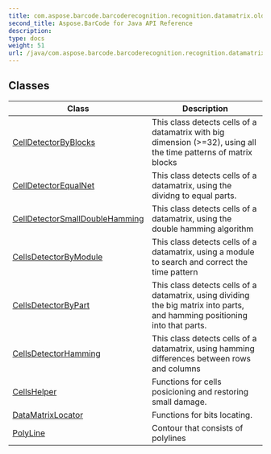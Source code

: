 ```yaml
---
title: com.aspose.barcode.barcoderecognition.recognition.datamatrix.oldalgorithm.cells
second_title: Aspose.BarCode for Java API Reference
description: 
type: docs
weight: 51
url: /java/com.aspose.barcode.barcoderecognition.recognition.datamatrix.oldalgorithm.cells/
---
```


## Classes

| Class | Description |
| --- | --- |
| [CellDetectorByBlocks](../com.aspose.barcode.barcoderecognition.recognition.datamatrix.oldalgorithm.cells/celldetectorbyblocks) | This class detects cells of a datamatrix with big dimension (>=32), using all the time patterns of matrix blocks |
| [CellDetectorEqualNet](../com.aspose.barcode.barcoderecognition.recognition.datamatrix.oldalgorithm.cells/celldetectorequalnet) | This class detects cells of a datamatrix, using the dividng to equal parts. |
| [CellDetectorSmallDoubleHamming](../com.aspose.barcode.barcoderecognition.recognition.datamatrix.oldalgorithm.cells/celldetectorsmalldoublehamming) | This class detects cells of a datamatrix, using the double hamming algorithm |
| [CellsDetectorByModule](../com.aspose.barcode.barcoderecognition.recognition.datamatrix.oldalgorithm.cells/cellsdetectorbymodule) | This class detects cells of a datamatrix, using a module to search and correct the time pattern |
| [CellsDetectorByPart](../com.aspose.barcode.barcoderecognition.recognition.datamatrix.oldalgorithm.cells/cellsdetectorbypart) | This class detects cells of a datamatrix, using dividing the big matrix into parts, and hamming positioning into that parts. |
| [CellsDetectorHamming](../com.aspose.barcode.barcoderecognition.recognition.datamatrix.oldalgorithm.cells/cellsdetectorhamming) | This class detects cells of a datamatrix, using hamming differences between rows and columns |
| [CellsHelper](../com.aspose.barcode.barcoderecognition.recognition.datamatrix.oldalgorithm.cells/cellshelper) | Functions for cells posicioning and restoring small damage. |
| [DataMatrixLocator](../com.aspose.barcode.barcoderecognition.recognition.datamatrix.oldalgorithm.cells/datamatrixlocator) | Functions for bits locating. |
| [PolyLine](../com.aspose.barcode.barcoderecognition.recognition.datamatrix.oldalgorithm.cells/polyline) | Contour that consists of polylines |
